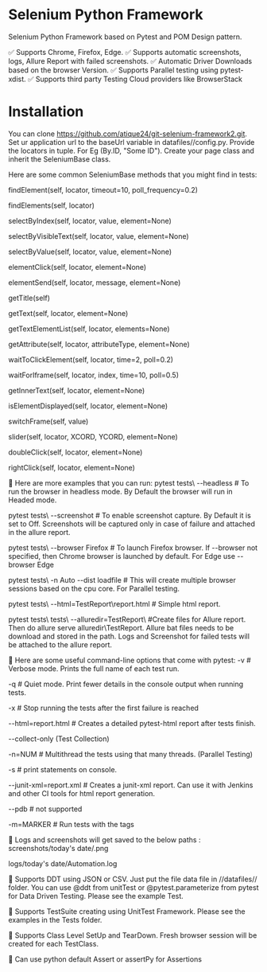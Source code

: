# Selenium Python Framework 

Selenium Python Framework based on Pytest and POM Design pattern.

✅ Supports Chrome, Firefox, Edge.
✅ Supports automatic screenshots, logs, Allure Report with failed screenshots.
✅ Automatic Driver Downloads based on the browser Version.
✅ Supports Parallel testing using pytest-xdist.
✅ Supports third party Testing Cloud providers like BrowserStack


# Installation
You can clone https://github.com/atique24/git-selenium-framework2.git.
Set ur application url to the baseUrl variable in datafiles//config.py. 
Provide the locators in tuple. For Eg (By.ID, "Some ID").
Create your page class and inherit the SeleniumBase class. 

Here are some common SeleniumBase methods that you might find in tests:

findElement(self, locator, timeout=10, poll_frequency=0.2)                                                                                                                          

findElements(self, locator)

selectByIndex(self, locator, value, element=None)

selectByVisibleText(self, locator, value, element=None)

selectByValue(self, locator, value, element=None)

elementClick(self, locator, element=None)

elementSend(self, locator, message, element=None)

getTitle(self)

getText(self, locator, element=None)

getTextElementList(self, locator, elements=None)

getAttribute(self, locator, attributeType, element=None)

waitToClickElement(self, locator, time=2, poll=0.2)

waitForIframe(self, locator, index, time=10, poll=0.5)

getInnerText(self, locator, element=None)

isElementDisplayed(self, locator, element=None)

switchFrame(self, value)

slider(self, locator, XCORD, YCORD, element=None)

doubleClick(self, locator, element=None)

rightClick(self, locator, element=None)

🔵 Here are more examples that you can run:
pytest tests\ --headless   # To run the browser in headless mode. By Default the browser will run in Headed mode.

pytest tests\ --screenshot # To enable screenshot capture. By Default it is set to Off. Screenshots will be captured only in case of failure and attached in the allure report.

pytest tests\ --browser Firefox # To launch Firefox browser. If --browser not specified, then Chrome browser is launched by default. For Edge use --browser Edge

pytest tests\ -n Auto --dist loadfile # This will create multiple browser sessions based on the cpu core. For Parallel testing.

pytest tests\ --html=TestReport\report.html # Simple html report.

pytest tests\ tests\  --alluredir=TestReport\  #Create files for Allure report. Then do allure serve alluredir\TestReport. Allure bat files needs to be download and stored in the path. Logs and Screenshot for failed tests will be attached to the allure report. 


🔵 Here are some useful command-line options that come with pytest:
-v  # Verbose mode. Prints the full name of each test run.

-q  # Quiet mode. Print fewer details in the console output when running tests.

-x  # Stop running the tests after the first failure is reached

--html=report.html  # Creates a detailed pytest-html report after tests finish.

--collect-only (Test Collection)

-n=NUM  # Multithread the tests using that many threads. (Parallel Testing)

-s  # print statements on console.

--junit-xml=report.xml  # Creates a junit-xml report. Can use it with Jenkins and other CI tools for html report generation.

--pdb  # not supported

-m=MARKER  # Run tests with the tags


🔵 Logs and screenshots will get saved to the below paths :
screenshots/today's date/.png

logs/today's date/Automation.log

🔵 Supports DDT using JSON or CSV. Just put the file data file in //datafiles// folder. You can use @ddt from unitTest or @pytest.parameterize from pytest for Data Driven Testing. Please see the example Test.

🔵 Supports TestSuite creating using UnitTest Framework. Please see the examples in the Tests folder.

🔵 Supports Class Level SetUp and TearDown. Fresh browser session will be created for each TestClass.

🔵 Can use python default Assert or assertPy for Assertions

